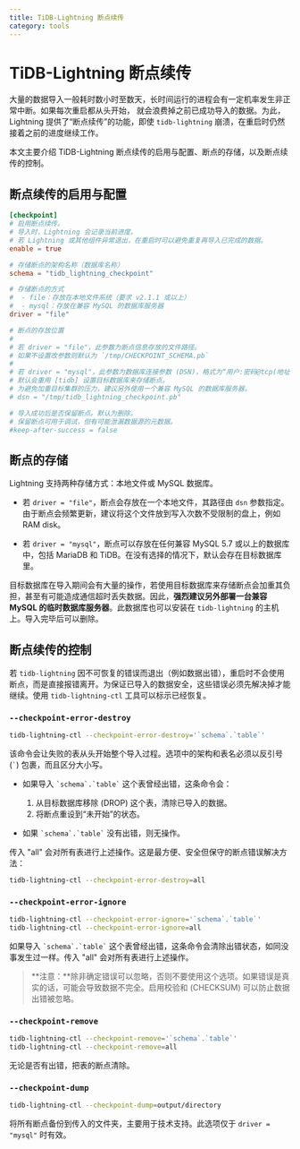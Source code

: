 ```yaml
---
title: TiDB-Lightning 断点续传
category: tools
---
```


# TiDB-Lightning 断点续传

大量的数据导入一般耗时数小时至数天，长时间运行的进程会有一定机率发生非正常中断。如果每次重启都从头开始，
就会浪费掉之前已成功导入的数据。为此，Lightning 提供了“断点续传”的功能，即使 `tidb-lightning` 崩溃，在重启时仍然接着之前的进度继续工作。

本文主要介绍 TiDB-Lightning 断点续传的启用与配置、断点的存储，以及断点续传的控制。

## 断点续传的启用与配置

```toml
[checkpoint]
# 启用断点续传。
# 导入时，Lightning 会记录当前进度。
# 若 Lightning 或其他组件异常退出，在重启时可以避免重复再导入已完成的数据。
enable = true

# 存储断点的架构名称（数据库名称）
schema = "tidb_lightning_checkpoint"

# 存储断点的方式
#  - file：存放在本地文件系统（要求 v2.1.1 或以上）
#  - mysql：存放在兼容 MySQL 的数据库服务器
driver = "file"

# 断点的存放位置
#
# 若 driver = "file"，此参数为断点信息存放的文件路径。
# 如果不设置改参数则默认为 `/tmp/CHECKPOINT_SCHEMA.pb`
#
# 若 driver = "mysql"，此参数为数据库连接参数 (DSN)，格式为“用户:密码@tcp(地址:端口)/”。
# 默认会重用 [tidb] 设置目标数据库来存储断点。
# 为避免加重目标集群的压力，建议另外使用一个兼容 MySQL 的数据库服务器。
# dsn = "/tmp/tidb_lightning_checkpoint.pb"

# 导入成功后是否保留断点。默认为删除。
# 保留断点可用于调试，但有可能泄漏数据源的元数据。
#keep-after-success = false
```

## 断点的存储

Lightning 支持两种存储方式：本地文件或 MySQL 数据库。

* 若 `driver = "file"`，断点会存放在一个本地文件，其路径由 `dsn` 参数指定。由于断点会频繁更新，建议将这个文件放到写入次数不受限制的盘上，例如 RAM disk。

* 若 `driver = "mysql"`，断点可以存放在任何兼容 MySQL 5.7 或以上的数据库中，包括 MariaDB 和 TiDB。在没有选择的情况下，默认会存在目标数据库里。

目标数据库在导入期间会有大量的操作，若使用目标数据库来存储断点会加重其负担，甚至有可能造成通信超时丢失数据。因此，**强烈建议另外部署一台兼容 MySQL 的临时数据库服务器**。此数据库也可以安装在 `tidb-lightning` 的主机上。导入完毕后可以删除。

## 断点续传的控制

若 `tidb-lightning` 因不可恢复的错误而退出（例如数据出错），重启时不会使用断点，而是直接报错离开。为保证已导入的数据安全，这些错误必须先解决掉才能继续。使用 `tidb-lightning-ctl` 工具可以标示已经恢复。

### `--checkpoint-error-destroy`

```sh
tidb-lightning-ctl --checkpoint-error-destroy='`schema`.`table`'
```

该命令会让失败的表从头开始整个导入过程。选项中的架构和表名必须以反引号 (`` ` ``) 包裹，而且区分大小写。

- 如果导入 `` `schema`.`table` `` 这个表曾经出错，这条命令会：

    1. 从目标数据库移除 (DROP) 这个表，清除已导入的数据。
    2. 将断点重设到“未开始”的状态。

- 如果 `` `schema`.`table` `` 没有出错，则无操作。

传入 "all" 会对所有表进行上述操作。这是最方便、安全但保守的断点错误解决方法：

```sh
tidb-lightning-ctl --checkpoint-error-destroy=all
```

### `--checkpoint-error-ignore`

```sh
tidb-lightning-ctl --checkpoint-error-ignore='`schema`.`table`'
tidb-lightning-ctl --checkpoint-error-ignore=all
```

如果导入 `` `schema`.`table` `` 这个表曾经出错，这条命令会清除出错状态，如同没事发生过一样。传入 "all" 会对所有表进行上述操作。

> **注意：**除非确定错误可以忽略，否则不要使用这个选项。如果错误是真实的话，可能会导致数据不完全。启用校验和 (CHECKSUM) 可以防止数据出错被忽略。

### `--checkpoint-remove`

```sh
tidb-lightning-ctl --checkpoint-remove='`schema`.`table`'
tidb-lightning-ctl --checkpoint-remove=all
```

无论是否有出错，把表的断点清除。

### `--checkpoint-dump`

```sh
tidb-lightning-ctl --checkpoint-dump=output/directory
```

将所有断点备份到传入的文件夹，主要用于技术支持。此选项仅于 `driver = "mysql"` 时有效。
